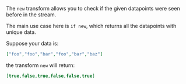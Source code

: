 The `new` transform allows you to check if the given datapoints were seen before in the stream.

The main use case here is `if new`, which returns all the datapoints with unique data.

Suppose your data is:
```json
["foo","foo","bar","foo","bar","baz"]
```

the transform `new` will return:
```json
[true,false,true,false,false,true]
```
